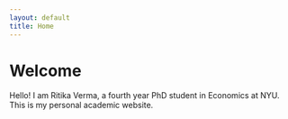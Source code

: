 ```yaml
---
layout: default
title: Home
---
```


# Welcome

Hello! I am Ritika Verma, a fourth year PhD student in Economics at NYU. This is my personal academic website.
